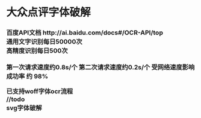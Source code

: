 <h1>大众点评字体破解</h1>

<h3>百度API文档 http://ai.baidu.com/docs#/OCR-API/top<br>
通用文字识别每日50000次<br>
高精度识别每日500次<br>
<br>
第一次请求速度约0.8s/个 第二次请求速度约0.2s/个 受网络速度影响<br>
成功率 约 98% 

已支持woff字体ocr流程<br>
//todo<br>
svg字体破解</h3>